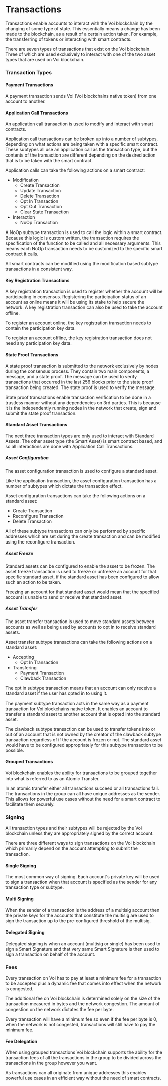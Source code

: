 # Transactions

Transactions enable accounts to interact with the Voi blockchain by the changing of some type of state. This essentially means a change has been made to the blockchain, as a result of a certain action taken. For example, the transferring of tokens or interacting with smart contracts.

There are seven types of transactions that exist on the Voi blockchain. Three of which are used exclusively to interact with one of the two asset types that are used on Voi blockchain.


### Transaction Types


#### Payment Transactions

A payment transaction sends Voi (Voi blockchains native token) from one account to another.


#### Application Call Transactions

An application call transaction is used to modify and interact with smart contracts. 

Application call transactions can be broken up into a number of subtypes, depending on what actions are being taken with a specific smart contract. These subtypes all use an application call as the transaction type, but the contents of the transaction are different depending on the desired action that is to be taken with the smart contract.

Application calls can take the following actions on a smart contract:



* Modification
    * Create Transaction
    * Update Transaction
    * Delete Transaction
    * Opt In Transaction
    * Opt Out Transaction
    * Clear State Transaction
* Interaction
    * NoOp Transaction

A NoOp subtype transaction is used to call the logic within a smart contract. Because this logic is custom written, the transaction requires the specification of the function to be called and all necessary arguments. This means each NoOp transaction needs to be customized to the specific smart contract it calls.

All smart contracts can be modified using the modification based subtype transactions in a consistent way. 


#### Key Registration Transactions

A key registration transaction is used to register whether the account will be participating in consensus. Registering the participation status of an account as online means it will be using its stake to help secure the network. A key registration transaction can also be used to take the account offline.

To register an account online, the key registration transaction needs to contain the participation key data.

To register an account offline, the key registration transaction does not need any participation key data.


#### State Proof Transactions

A state proof transaction is submitted to the network exclusively by nodes during the consensus process. They contain two main components, a message, and a state proof. The message can be used to verify transactions that occurred in the last 256 blocks prior to the state proof transaction being created. The state proof is used to verify the message.

State proof transactions enable transaction verification to be done in a trustless manner without any dependencies on 3rd parties. This is because it is the independently running nodes in the network that create, sign and submit the state proof transaction.


#### Standard Asset Transactions 

The next three transaction types are only used to interact with Standard Assets. The other asset type (the Smart Asset) is smart contract based, and so all interactions are done with Application Call Transactions. 


##### Asset Configuration

The asset configuration transaction is used to configure a standard asset.

Like the application transaction, the asset configuration transaction has a number of subtypes which dictate the transaction effect.

Asset configuration transactions can take the following actions on a standard asset:



* Create Transaction
* Reconfigure Transaction
* Delete Transaction

All of these subtype transactions can only be performed by specific addresses which are set during the create transaction and can be modified using the reconfigure transaction.


##### Asset Freeze

Standard assets can be configured to enable the asset to be frozen. The asset freeze transaction is used to freeze or unfreeze an account for that specific standard asset, if the standard asset has been configured to allow such an action to be taken. 

Freezing an account for that standard asset would mean that the specified account is unable to send or receive that standard asset.


##### Asset Transfer

The asset transfer transaction is used to move standard assets between accounts as well as being used by accounts to opt in to receive standard assets.

Asset transfer subtype transactions can take the following actions on a standard asset:



* Accepting
    * Opt In Transaction
* Transfering
    * Payment Transaction
    * Clawback Transaction

The opt in subtype transaction means that an account can only receive a standard asset if the user has opted in to using it. 

The payment subtype transaction acts in the same way as a payment transaction for Voi blockchains native token. It enables an account to transfer a standard asset to another account that is opted into the standard asset.

The clawback subtype transaction can be used to transfer tokens into or out of an account that is not owned by the creator of the clawback subtype transaction regardless of if the account is frozen or not. The standard asset would have to be configured appropriately for this subtype transaction to be possible.


#### Grouped Transactions

Voi blockchain enables the ability for transactions to be grouped together into what is referred to as an Atomic Transfer. 

In an atomic transfer either all transactions succeed or all transactions fail. The transactions in the group can all have unique addresses as the sender. This allows for powerful use cases without the need for a smart contract to facilitate them securely.  


### Signing

All transaction types and their subtypes will be rejected by the Voi blockchain unless they are appropriately signed by the correct account.

There are three different ways to sign transactions on the Voi blockchain which primarily depend on the account attempting to submit the transaction.


#### Single Signing

The most common way of signing. Each account's private key will be used to sign a transaction when that account is specified as the sender for any transaction type or subtype.


#### Multi Signing

When the sender of a transaction is the address of a multisig account then the private keys for the accounts that constitute the multisig are used to sign the transaction up to the pre-configured threshold of the multisig. 


#### Delegated Signing

Delegated signing is when an account (multisig or single) has been used to sign a Smart Signature and that very same Smart Signature is then used to sign a transaction on behalf of the account.


### Fees

Every transaction on Voi has to pay at least a minimum fee for a transaction to be accepted plus a dynamic fee that comes into effect when the network is congested.

The additional fee on Voi blockchain is determined solely on the size of the transaction measured in bytes and the network congestion. The amount of congestion on the network dictates the fee per byte.

Every transaction will have a minimum fee so even if the fee per byte is 0, when the network is not congested, transactions will still have to pay the minimum fee. 


#### Fee Delegation

When using grouped transactions Voi blockchain supports the ability for the transaction fees of all the transactions in the group to be divided across the transactions in the group however you want. 

As transactions can all originate from unique addresses this enables powerful use cases in an efficient way without the need of smart contracts.
